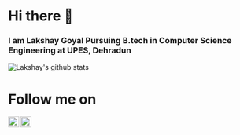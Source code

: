 # Hi there 👋
### I am Lakshay Goyal Pursuing B.tech in Computer Science Engineering at UPES, Dehradun


![Lakshay's github stats](https://github-readme-stats.vercel.app/api?username=lakshaygoyal425&show_icons=true&line_height=32&theme=radical)


# Follow me on
<a href="https://www.linkedin.com/in/lakshay-goyal-7b8227120/">
  <img align="left" alt="Linkedin" width="22px" src="https://cdn.jsdelivr.net/npm/simple-icons@v3/icons/linkedin.svg" />
</a>

<a href="https://www.instagram.com/lakshaygoyal4/">
  <img align="left" alt="Instagram" width="22px" src="https://cdn.jsdelivr.net/npm/simple-icons@v3/icons/instagram.svg" />
</a>

<br>

<br>

<br>

